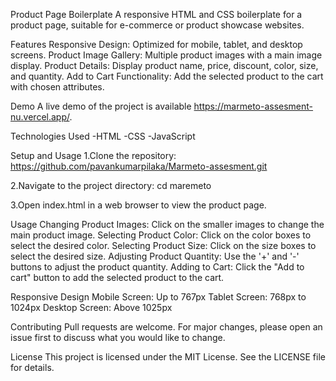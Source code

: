 Product Page Boilerplate
A responsive HTML and CSS boilerplate for a product page, suitable for e-commerce or product showcase websites.

Features
  Responsive Design: Optimized for mobile, tablet, and desktop screens.
  Product Image Gallery: Multiple product images with a main image display.
  Product Details: Display product name, price, discount, color, size, and quantity.
  Add to Cart Functionality: Add the selected product to the cart with chosen attributes.

Demo
A live demo of the project is available https://marmeto-assesment-nu.vercel.app/.

Technologies Used
-HTML
-CSS
-JavaScript

Setup and Usage
1.Clone the repository:
https://github.com/pavankumarpilaka/Marmeto-assesment.git

2.Navigate to the project directory:
cd maremeto

3.Open index.html in a web browser to view the product page.

Usage
  Changing Product Images: Click on the smaller images to change the main product image.
  Selecting Product Color: Click on the color boxes to select the desired color.
  Selecting Product Size: Click on the size boxes to select the desired size.
  Adjusting Product Quantity: Use the '+' and '-' buttons to adjust the product quantity.
  Adding to Cart: Click the "Add to cart" button to add the selected product to the cart.
  
Responsive Design
  Mobile Screen: Up to 767px
  Tablet Screen: 768px to 1024px
  Desktop Screen: Above 1025px

Contributing
Pull requests are welcome. For major changes, please open an issue first to discuss what you would like to change.

License
This project is licensed under the MIT License. See the LICENSE file for details.

